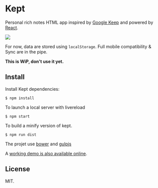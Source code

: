 Kept
====

Personal rich notes HTML app inspired by [Google Keep](https://keep.google.com/)
and powered by [React](http://facebook.github.io/react/).

![](http://cl.ly/image/0S2K1D41441M/Screen%20Shot%202014-05-27%20at%2020.36.13.png)

For now, data are stored using `localStorage`. Full mobile compatibility & Sync
are in the pipe.

**This is WiP, don't use it yet.**

Install
-------

Install Kept dependencies:

    $ npm install

To launch a local server with livereload

    $ npm start

To build a minify version of kept.

    $ npm run dist

The projet use [bower](http://bower.io) and [gulpjs](http://gulpjs.com)

A [working demo is also available online](http://n1k0.github.io/kept/).


License
-------

MIT.
